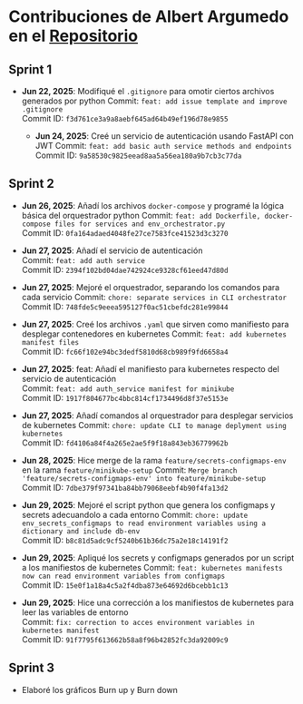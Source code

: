 # Contribuciones de Albert Argumedo en el [Repositorio](https://github.com/Software-Dev-CC3S2-Team-11/PC4)

## Sprint 1
- **Jun 22, 2025**: Modifiqué el `.gitignore` para omotir ciertos archivos generados por python 
  Commit: `feat: add issue template and improve .gitignore`  
  Commit ID: `f3d761ce3a9a8aebf645ad64b49ef196d78e9855`

  - **Jun 24, 2025**: Creé un servicio de autenticación usando FastAPI con JWT 
  Commit: `feat: add basic auth service methods and endpoints`  
  Commit ID: `9a58530c9825eead8aa5a56ea180a9b7cb3c77da`

## Sprint 2

- **Jun 26, 2025**: Añadí los archivos `docker-compose` y programé la lógica básica del orquestrador python
  Commit: `feat: add Dockerfile, docker-compose files for services and env_orchestrator.py`  
  Commit ID: `0fa164adaed4048fe27ce7583fce41523d3c3270`

- **Jun 27, 2025**: Añadí el servicio de autenticación  
  Commit: `feat: add auth service`  
  Commit ID: `2394f102bd04dae742924ce9328cf61eed47d80d`

- **Jun 27, 2025**: Mejoré el orquestrador, separando los comandos para cada servicio
  Commit: `chore: separate services in CLI orchestrator`  
  Commit ID: `748fde5c9eeea595127f0ac51cbefdc281e99844`

- **Jun 27, 2025**: Creé los archivos `.yaml` que sirven como manifiesto para desplegar contenedores en kubernetes 
  Commit: `feat: add kubernetes manifest files`  
  Commit ID: `fc66f102e94bc3dedf5810d68cb989f9fd6658a4`

- **Jun 27, 2025**: feat: Añadí el manifiesto para kubernetes respecto del servicio de autenticación  
  Commit: `feat: add auth_service manifest for minikube`  
  Commit ID: `1917f804677bc4bbc814cf1734496d8f37e5153e`

- **Jun 27, 2025**: Añadí comandos al orquestrador para desplegar servicios de kubernetes
  Commit: `chore: update CLI to manage deplyment using kubernetes`  
  Commit ID: `fd4106a84f4a265e2ae5f9f18a843eb36779962b`

- **Jun 28, 2025**: Hice merge de la rama `feature/secrets-configmaps-env` en la rama `feature/minikube-setup`
  Commit: `Merge branch 'feature/secrets-configmaps-env' into feature/minikube-setup`  
  Commit ID: `7dbe379f97341ba84bb79068eebf4b90f4fa13d2`

- **Jun 29, 2025**: Mejoré el script python que genera los configmaps y secrets adecuandolo a cada entorno 
  Commit: `chore: update env_secrets_configmaps to read environment variables using a dictionary and include db-env`  
  Commit ID: `b8c81d5adc9cf5240b61b36dc75a2e18c14191f2`

- **Jun 29, 2025**: Apliqué los secrets y configmaps generados por un script a los manifiestos de kubernetes 
  Commit: `feat: kubernetes manifests now can read environment variables from configmaps`  
  Commit ID: `15e0f1a18a4c5a2f4dba873e64692d6bcebb1c13`

- **Jun 29, 2025**: Hice una corrección a los manifiestos de kubernetes para leer las variables de entorno  
  Commit: `fix: correction to acces environment variables in kubernetes manifest`  
  Commit ID: `91f7795f613662b58a8f96b42852fc3da92009c9`

## Sprint 3

- Elaboré los gráficos Burn up y Burn down
  

